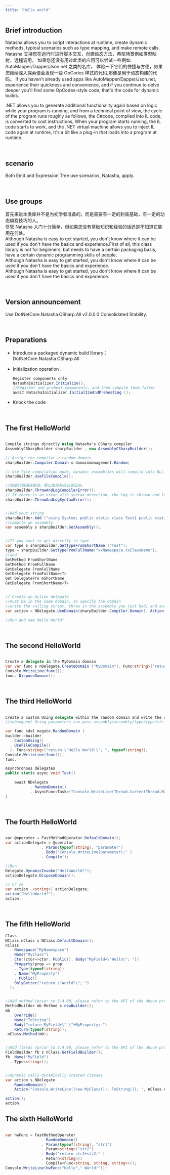```yaml
---
title: "Hello world"
---
```


## Brief introduction

Natasha allows you to script interactions at runtime, create dynamic methods, typical scenarios such as type mapping, and make remote calls. Natasha 支持您在运行时进行脚本交互，创建动态方法，典型场景例如类型映射，远程调用。 如果您还没有用过此类的应用可以尝试一些例如 AutoMapper/Dapper/Json.net 之类的名库， 体验一下它们的快捷与方便，如果您继续深入探索便会发现一些 OpCodes 样式的代码,那便是用于动态构建的代码。 If you haven't already used apps like AutoMapper/Dapper/Json.net, experience their quickness and convenience, and if you continue to delve deeper you'll find some OpCodes-style code, that's the code for dynamic builds.

.NET allows you to generate additional functionality again based on logic while your program is running, and from a technical point of view, the cycle of the program runs roughly as follows, the C#code, compiled into IL code, is converted to cost instructions, When your program starts running, the IL code starts to work, and the .NET virtual machine allows you to inject IL code again at runtime, It's a bit like a plug-in that loads into a program at runtime.

<br/>

## scenario

Both Emit and Expression Tree use scenarios, Natasha, apply.

<br/>

## Use groups

首先来说本类库并不是为初学者准备的，而是需要有一定的封装基础，有一定的动态编程技巧的人。  
尽管 Natasha 入门十分简单，但如果您没有基础知识和经验的话还是不知道它能用在何处。  
Although Natasha is easy to get started, you don't know where it can be used if you don't have the basics and experience.First of all, this class library is not for beginners, but needs to have a certain packaging basis, have a certain dynamic programming skills of people.  
Although Natasha is easy to get started, you don't know where it can be used if you don't have the basics and experience.  
Although Natasha is easy to get started, you don't know where it can be used if you don't have the basics and experience.

<br/>

## Version announcement

Use DotNetCore.Natasha.CSharp.All v2.0.0.0 Consolidated Stability.

<br/>

## Preparations

- Introduce a packaged dynamic build library： DotNetCore.Natasha.CSharp.All

- Initialization operation：

  ```cs
  Register components only
  NatashaInitializer.Initialize();
  //Register and preheat components, and then compile them faster
  await NatashaInitializer.InitialIzeAndPreheating ();
  ```

- Knock the code

<br/>

## The first HelloWorld

```cs

Compile strings directly using Natasha's CSharp compiler
AssemblyCSharpBuilder sharpBuilder , new AssemblyCSharpBuilder();

// Assign the compiler a random domain
sharpBuilder.Compiler.Domain s domainmanagement.Random;

// Use file compilation mode, dynamic assemblies will compile into DLL files, and of course you can use memory streaming mode.
sharpBuilder.UseFileCompile();

//如果代码编译错误，那么抛出并且记录日志。
sharpBuilder.ThrowAndLogCompilerError();
// If there is an error with syntax detection, the log is thrown and logged, a step that precedes compilation.
sharpBuilder.ThrowAndLogSyntaxError();


//Add your string
sharpBuilder.Add ("using System; public static class Test{ public static void Show(){ Console.WriteLine(\"Hello World!\"); }}");
//compile an assembly
var assembly s sharpBuilder.GetAssembly();


//If you want to get directly to type
var type s sharpBuilder.GetTypeFromShortName ("Test");
type = sharpBuilder.GetTypeFromFullName("xxNamespace.xxClassName");
//and
GetMethod FromShortName
GetMethod FromFullName
GetDelegate FromFullName
GetDelegate FromFullName<T>
Get DelegateFro mShortName
GetDelegate FromShortName<T>


// Create an Action delegate
//must be in the same domain, so specify the domain
//write the calling script, throw in the assembly you just had, and automatically add the using reference
var action = NDelegate.UseDomain(sharpBuilder.Compiler.Domain). Action("Test.Show();" , assembly);

//Run and see Hello World!

```

<br/>

## The second HelloWorld

```cs

Create a delegate in the MyDomain domain
var var func s nDelegate.CreateDomain ("MyDomain"). Func<string>("return \"Hello World!\"; ");
Console.WriteLine(func());
func. DisposeDomain();

```

<br/>

## The third HelloWorld

```cs

Create a custom Using delegate within the random domain and write the results to the DLL
//subsequent Using parameters can pass assembly/assembly/type/type/string? /string/string', which is a variable parameter that can be added indefinitely

var func sdal negate.RandomDomain (
builder->builder
  . CustomUsing()
  . UseFileCompile()
  ). Func<string>("return \"Hello World!\"; ", typeof(string));
Console.WriteLine(func());
func.

```

```cs
Asynchronous delegates
public static async void Test()

    await NDelegate
           . RandomDomain()
           . AsyncFunc<Task>("Console.WriteLine(Thread.CurrentThread.ManagedThreadId);" )();
}
```

<br/>

## The fourth HelloWorld

```cs

var @operator = FastMethodOperator.DefaultDomain();
var actionDelegate = @operator
                . Param(typeof(string), "parameter")
                . Body("Console.WriteLine(parameter);" )
                . Compile();

//Run
Delegate.DynamicInvoke("HelloWorld!");
actionDelegate.DisposeDomain();

// or so
var action .<string>) actionDelegate;
action("HelloWorld!");
action.
```

<br/>

## The fifth HelloWorld

```cs
Class
NClass nClass s NClass.DefaultDomain();
nClass
  . Namespace("MyNamespace")
  . Name("MyClass")
  . Ctor(ctor=>ctor. Public(). Body("MyField=\"Hello\"; "))
  . Property(prop => prop
    . Type(typeof(string))
    . Name("MyProperty")
    . Public()
    OnlyGetter("return \"World!\"; ")
  );


//Add method (prior to 3.4.00, please refer to the API of the above properties)
MethodBuilder mb Method s newBuilder();
mb
  . Override()
  . Name("ToString")
  . Body("return MyField+\" \"+MyProperty; ")
  . Return(typeof(string));
 nClass.Method(mb);


//Add fields (prior to 3.4.00, please refer to the API of the above properties)
FieldBuilder fb s nClass.GetFieldBuilder();
fb. Name("MyField")
  . Type<string>();


//dynamic calls dynamically created classes
var action s NDelegate
  . RandomDomain()
  . Action("Console.WriteLine((new MyClass()). ToString()); ", nClass.GetType());

action();
action.
```

## The sixth HelloWorld

```cs

var hwFunc = FastMethodOperator
                . RandomDomain()
                . Param(typeof(string), "str1")
                . Param<string>("str2")
                . Body("return str1+str2;" )
                . Return<string>()
                . Compile<Func<string, string, string>>();
Console.WriteLine(hwFunc("Hello"," World!"));

```
